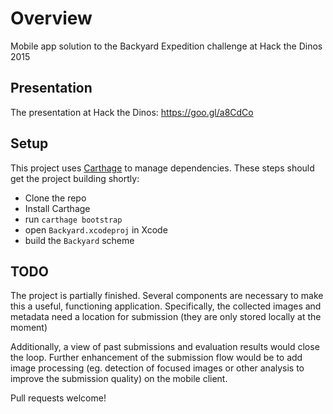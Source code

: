 # Overview
Mobile app solution to the Backyard Expedition challenge at Hack the Dinos 2015

## Presentation
The presentation at Hack the Dinos:
https://goo.gl/a8CdCo

## Setup
This project uses [Carthage][carthage] to manage dependencies. These
steps should get the project building shortly:

* Clone the repo
* Install Carthage
* run `carthage bootstrap`
* open `Backyard.xcodeproj` in Xcode
* build the `Backyard` scheme

## TODO
The project is partially finished. Several components are necessary to
make this a useful, functioning application. Specifically, the collected
images and metadata need a location for submission (they are only stored
locally at the moment)

Additionally, a view of past submissions and evaluation results would
close the loop. Further enhancement of the submission flow would be to
add image processing (eg. detection of focused images or other analysis
to improve the submission quality) on the mobile client.

Pull requests welcome!

[carthage]: https://github.com/Carthage/Carthage





